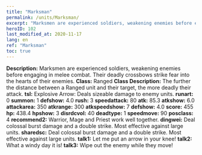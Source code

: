```yaml
---
title: "Marksman"
permalink: /units/Marksman/
excerpt: "Marksmen are experienced soldiers, weakening enemies before engaging in melee combat. Their deadly crossbows strike fear into the hearts of their enemies."
heroID: 102
last_modified_at: 2020-11-17
lang: en
ref: "Marksman"
toc: true
---
```

 **Description:** Marksmen are experienced soldiers, weakening enemies before engaging in melee combat. Their deadly crossbows strike fear into the hearts of their enemies.
 **Class:** Ranged
 **Class Description:** The further the distance between a Ranged unit and their target, the more deadly their attack.
 **tsl:** Explosive Arrow: Deals sizeable damage to enemy units.
 **runart:** 0
 **summon:** 1
 **defshow:** 4.0
 **rush:** 3
 **speedattack:** 80
 **atk:** 85.3
 **atkshow:** 6.0
 **attackarea:** 350
 **atkrange:** 300
 **atkspeedshow:** 7
 **defshow:** 4.0
 **score:** 455
 **hp:** 438.4
 **hpshow:** 3
 **disrdcvol:** 40
 **deadtype:** 1
 **speedmove:** 90
 **posclass:** 4
 **recommend2:** Warrior, Mage and Priest work well together. 
 **dingwei:** Deal colossal burst damage and a double strike. Most effective against large units.
 **sharedsc:** Deal colossal burst damage and a double strike. Most effective against large units.
 **talk1:** Let me put an arrow in your knee!
 **talk2:** What a windy day it is!
 **talk3:** Wipe out the enemy while they move!
